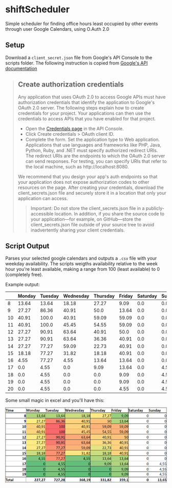 # shiftScheduler
Simple scheduler for finding office hours least occupied by other events through user Google Calendars, using O.Auth 2.0

## Setup

Download a `client_secret.json` file from Google's API Console to the scripts folder.
The following instruction is copied from [Google's API documentation](https://developers.google.com/api-client-library/python/auth/web-app)

> ## Create authorization credentials
> Any application that uses OAuth 2.0 to access Google APIs must have authorization credentials that identify the application to Google's OAuth 2.0 server. The following steps explain how to create credentials for your project. Your applications can then use the credentials to access APIs that you have enabled for that project.
> - Open the [Credentials page](https://console.developers.google.com/apis/credentials) in the API Console.
> - Click Create credentials > OAuth client ID.
> - Complete the form. Set the application type to Web application. Applications that use languages and frameworks like PHP, Java, Python, Ruby, and .NET must specify authorized redirect URIs. The redirect URIs are the endpoints to which the OAuth 2.0 server can send responses. For testing, you can specify URIs that refer to the local machine, such as http://localhost:8080.
>
> We recommend that you design your app's auth endpoints so that your application does not expose authorization codes to other resources on the page.
After creating your credentials, download the client_secrets.json file and securely store it in a location that only your application can access.
> 
> > Important: Do not store the client_secrets.json file in a publicly-accessible location. In addition, if you share the source code to your application—for example, on GitHub—store the client_secrets.json file outside of your source tree to avoid inadvertently sharing your client credentials.

## Script Output
Parses your selected google calendars and outputs a `.csv` file with your weekday availability. The scripts weigths availability relative to the week hour you're least available, making a range from 100 (least available) to 0 (completely free).

Example output:

|      | Monday | Tuesday | Wednesday | Thursday | Friday | Saturday | Sunday | 
| ---- |--------|---------|-----------|----------|--------|----------|--------| 
| 8   | 13.64  | 13.64   | 18.18     | 27.27    | 9.09   | 0.0      | 0.0    | 
| 9   | 27.27  | 86.36   | 40.91     | 50.0     | 13.64  | 0.0      | 0.0    | 
| 10  | 40.91  | 100.0   | 40.91     | 59.09    | 59.09  | 0.0      | 0.0    | 
| 11  | 40.91  | 100.0   | 45.45     | 54.55    | 59.09  | 0.0      | 0.0    | 
| 12  | 27.27  | 90.91   | 63.64     | 40.91    | 50.0   | 0.0      | 0.0    | 
| 13  | 27.27  | 90.91   | 63.64     | 36.36    | 40.91  | 0.0      | 0.0    | 
| 14  | 27.27  | 77.27   | 59.09     | 22.73    | 40.91  | 0.0      | 0.0    | 
| 15  | 18.18  | 77.27   | 31.82     | 18.18    | 40.91  | 0.0      | 0.0    | 
| 16  | 4.55   | 77.27   | 4.55      | 13.64    | 13.64  | 0.0      | 0.0    | 
| 17  | 0.0    | 4.55    | 0.0       | 9.09     | 13.64  | 0.0      | 4.55   | 
| 18  | 0.0    | 4.55    | 0.0       | 0.0      | 9.09   | 0.0      | 4.55   | 
| 19  | 0.0    | 4.55    | 0.0       | 0.0      | 9.09   | 0.0      | 4.55   | 
| 20  | 0.0    | 4.55    | 0.0       | 0.0      | 4.55   | 0.0      | 4.55   | 


Some small magic in excel and you'll have this:

![Excel example](example-output_data.png)